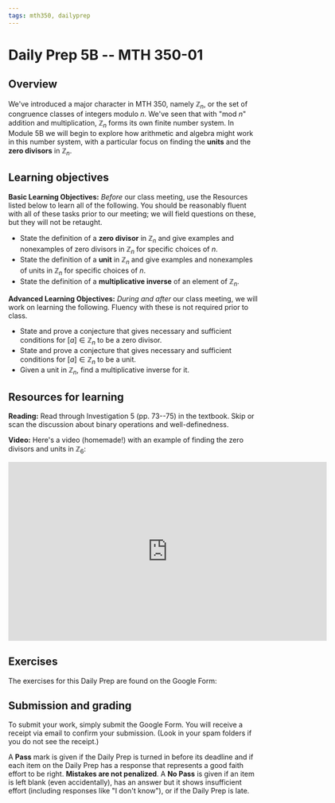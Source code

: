```yaml
---
tags: mth350, dailyprep
---
```


# Daily Prep 5B -- MTH 350-01

## Overview 

We've introduced a major character in MTH 350, namely $\mathbb{Z}_n$, or the set of congruence classes of integers modulo $n$. We've seen that with "mod $n$" addition and multiplication, $\mathbb{Z}_n$ forms its own finite number system. In Module 5B we will begin to explore how arithmetic and algebra might work in this number system, with a particular focus on finding the **units** and the **zero divisors** in $\mathbb{Z}_n$. 

## Learning objectives 

**Basic Learning Objectives:** *Before* our class meeting, use the Resources listed below to learn all of the following. You should be reasonably fluent with all of these tasks prior to our meeting; we will field questions on these, but they will not be retaught. 

- State the definition of a **zero divisor** in $\mathbb{Z}_n$ and give examples and nonexamples of zero divisors in $\mathbb{Z}_n$ for specific choices of $n$. 
- State the definition of a **unit** in $\mathbb{Z}_n$ and give examples and nonexamples of units in $\mathbb{Z}_n$ for specific choices of $n$. 
- State the definition of a **multiplicative inverse** of an element of $\mathbb{Z}_n$. 

**Advanced Learning Objectives:** *During and after* our class meeting, we will work on learning the following. Fluency with these is not required prior to class. 

- State and prove a conjecture that gives necessary and sufficient conditions for $[a] \in \mathbb{Z}_n$ to be a zero divisor. 
- State and prove a conjecture that gives necessary and sufficient conditions for $[a] \in \mathbb{Z}_n$ to be a unit. 
- Given a unit in $\mathbb{Z}_n$, find a multiplicative inverse for it. 

## Resources for learning

**Reading:** Read through Investigation 5 (pp. 73--75) in the textbook. Skip or scan the discussion about binary operations and well-definedness. 

**Video:** Here's a video (homemade!) with an example of finding the zero divisors and units in $\mathbb{Z}_6$: 

<iframe src="https://player.vimeo.com/video/509978306" width="640" height="360" frameborder="0" allow="autoplay; fullscreen; picture-in-picture" allowfullscreen></iframe>

## Exercises 

The exercises for this Daily Prep are found on the Google Form: 



## Submission and grading 

To submit your work, simply submit the Google Form. You will receive a receipt via email to confirm your submission. (Look in your spam folders if you do not see the receipt.) 

A **Pass** mark is given if the Daily Prep is turned in before its deadline and if each item on the Daily Prep has a response that represents a good faith effort to be right. **Mistakes are not penalized**. A **No Pass** is given if an item is left blank (even accidentally), has an answer but it shows insufficient effort (including responses like "I don't know"), or if the Daily Prep is late.